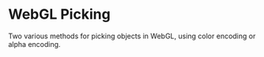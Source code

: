 WebGL Picking
=============

Two various methods for picking objects in WebGL, using color encoding or alpha encoding.
